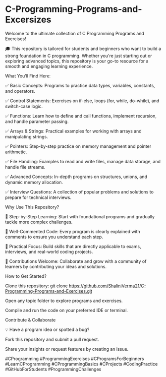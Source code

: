 # C-Programming-Programs-and-Excersizes



Welcome to the ultimate collection of C Programming Programs and Exercises! 

🎓 This repository is tailored for students and beginners who want to build a strong foundation in C programming. Whether you're just starting out or exploring advanced topics, this repository is your go-to resource for a smooth and engaging learning experience.




What You’ll Find Here:


✅ Basic Concepts: Programs to practice data types, variables, constants, and operators.

✅ Control Statements: Exercises on if-else, loops (for, while, do-while), and switch-case logic.

✅ Functions: Learn how to define and call functions, implement recursion, and handle parameter passing.

✅ Arrays & Strings: Practical examples for working with arrays and manipulating strings.

✅ Pointers: Step-by-step practice on memory management and pointer arithmetic.

✅ File Handling: Examples to read and write files, manage data storage, and handle file streams.

✅ Advanced Concepts: In-depth programs on structures, unions, and dynamic memory allocation.

✅ Interview Questions: A collection of popular problems and solutions to prepare for technical interviews.




Why Use This Repository?


🌟 Step-by-Step Learning: Start with foundational programs and gradually tackle more complex challenges.

📘 Well-Commented Code: Every program is clearly explained with comments to ensure you understand each step.

🎯 Practical Focus: Build skills that are directly applicable to exams, interviews, and real-world coding projects.

🔄 Contributions Welcome: Collaborate and grow with a community of learners by contributing your ideas and solutions.




How to Get Started?


Clone this repository:
git clone https://github.com/ShaliniVerma21/C-Programming-Programs-and-Exercises.git

Open any topic folder to explore programs and exercises.

Compile and run the code on your preferred IDE or terminal.




Contribute & Collaborate


💡 Have a program idea or spotted a bug?

Fork this repository and submit a pull request.

Share your insights or request features by creating an issue.



#CProgramming #ProgrammingExercises #CProgramsForBeginners #LearnCProgramming #CProgrammingBasics #CProjects #CodingPractice #GitHubForStudents #ProgrammingChallenges
